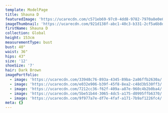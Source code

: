 ```yaml
---
template: ModelPage
title: Shauna D
featuredImage: 'https://ucarecdn.com/c571eb69-97c0-4dd8-9782-7970a8e0e0ea/'
imageThumbnail: 'https://ucarecdn.com/921d138f-abc1-40c3-b331-2cf5a6b8d96d/'
firstName: Shauna D
collection: Global
height: 153cm
measurementType: bust
bust: 40"
waist: 36"
hips: 43"
size: '12'
shoeSize: '7'
hair: Dark Brown
imagePortfolio:
  - image: 'https://ucarecdn.com/33948c76-893a-4345-89ba-2a86ffb2630a/'
  - image: 'https://ucarecdn.com/e032e906-b39f-45f8-8ea2-c48d3b530ff3/'
  - image: 'https://ucarecdn.com/7212cc36-f62f-409a-a87e-960c4b2b0ba4/'
  - image: 'https://ucarecdn.com/5be51b44-3065-4dc5-a175-d0995ffb6370/'
  - image: 'https://ucarecdn.com/9f977a7e-df7e-4faf-a171-7b9af1226fc4/'
meta: {}
---
```


